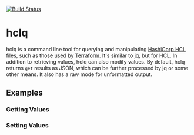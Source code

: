 [![Build Status](https://travis-ci.org/mattolenik/hclq.svg?branch=master)](https://travis-ci.org/mattolenik/hclq)

# hclq

hclq is a command line tool for querying and manipulating [HashiCorp HCL](https://github.com/hashicorp/hcl) files, such as those used by [Terraform](https://terraform.io). It's similar to [jq](https://github.com/stedolan/jq), but for HCL. In addition to retrieving values, hclq can also modify values. By default, hclq returns `get` results as JSON, which can be further processed by jq or some other means. It also has a raw mode for unformatted output.

## Examples

### Getting Values

### Setting Values
